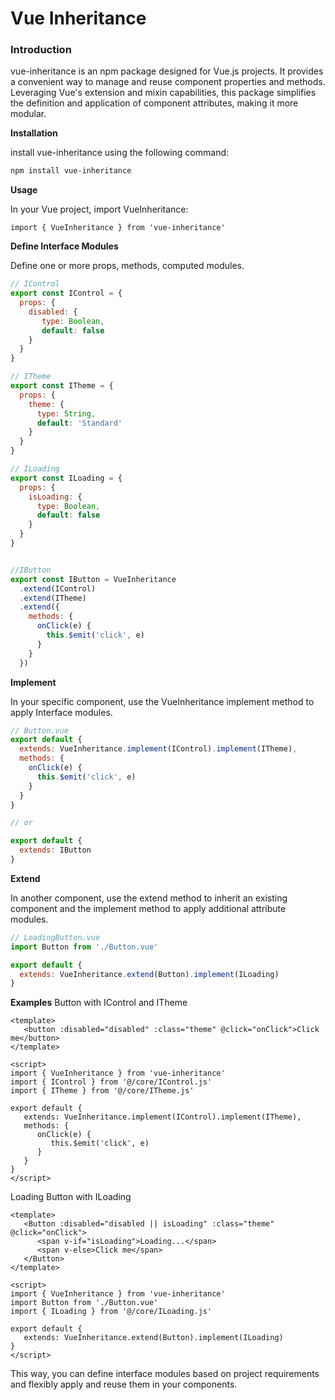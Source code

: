 # Vue Inheritance

### Introduction

vue-inheritance is an npm package designed for Vue.js projects. It provides a convenient way to manage and reuse component properties and methods. Leveraging Vue's extension and mixin capabilities, this package simplifies the definition and application of component attributes, making it more modular.

**Installation**

install vue-inheritance using the following command:

```bash
npm install vue-inheritance
```

**Usage**

In your Vue project, import VueInheritance:

```
import { VueInheritance } from 'vue-inheritance'
```

**Define Interface Modules**

Define one or more props, methods, computed modules.

```javascript
// IControl
export const IControl = {
  props: {
    disabled: {
       type: Boolean,
       default: false
    }
  }
}

// ITheme
export const ITheme = {
  props: {
    theme: {
      type: String,
      default: 'Standard'
    }
  }
}

// ILoading
export const ILoading = {
  props: {
    isLoading: {
      type: Boolean,
      default: false
    }
  }
}


//IButton 
export const IButton = VueInheritance
  .extend(IControl)
  .extend(ITheme)
  .extend({
    methods: {
      onClick(e) {
        this.$emit('click', e)
      }
    }
  })
```

**Implement**

In your specific component, use the VueInheritance implement method to apply Interface modules.

```javascript
// Button.vue
export default {
  extends: VueInheritance.implement(IControl).implement(ITheme),
  methods: {
    onClick(e) {
      this.$emit('click', e)
    }
  }
}

// or

export default {
  extends: IButton
}
```

**Extend**

In another component, use the extend method to inherit an existing component and the implement method to apply additional attribute modules.

```javascript
// LoadingButton.vue
import Button from './Button.vue'

export default {
  extends: VueInheritance.extend(Button).implement(ILoading)
}
```

**Examples**
Button with IControl and ITheme

```vue
<template>
   <button :disabled="disabled" :class="theme" @click="onClick">Click me</button>
</template>

<script>
import { VueInheritance } from 'vue-inheritance'
import { IControl } from '@/core/IControl.js'
import { ITheme } from '@/core/ITheme.js'

export default {
   extends: VueInheritance.implement(IControl).implement(ITheme),
   methods: {
      onClick(e) {
         this.$emit('click', e)
      }
   }
}
</script>
```

Loading Button with ILoading

```vue
<template>
   <Button :disabled="disabled || isLoading" :class="theme" @click="onClick">
      <span v-if="isLoading">Loading...</span>
      <span v-else>Click me</span>
   </Button>
</template>

<script>
import { VueInheritance } from 'vue-inheritance'
import Button from './Button.vue'
import { ILoading } from '@/core/ILoading.js'

export default {
   extends: VueInheritance.extend(Button).implement(ILoading)
}
</script>
```

This way, you can define interface modules based on project requirements and flexibly apply and reuse them in your components.

